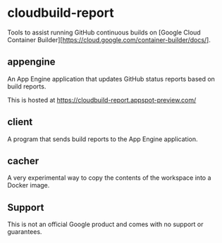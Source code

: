 # cloudbuild-report

Tools to assist running GitHub continuous builds on [Google Cloud Container Builder][https://cloud.google.com/container-builder/docs/].

## appengine

An App Engine application that updates GitHub status reports based on build reports.

This is hosted at https://cloudbuild-report.appspot-preview.com/

## client

A program that sends build reports to the App Engine application.

## cacher

A very experimental way to copy the contents of the workspace into a Docker image.

## Support

This is not an official Google product and comes with no support or guarantees.

